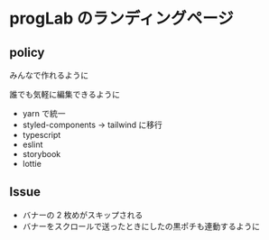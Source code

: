 # progLab のランディングページ

## policy

みんなで作れるように

誰でも気軽に編集できるように

- yarn で統一
- styled-components → tailwind に移行
- typescript
- eslint
- storybook
- lottie

## Issue

- バナーの 2 枚めがスキップされる
- バナーをスクロールで送ったときにしたの黒ポチも連動するように
